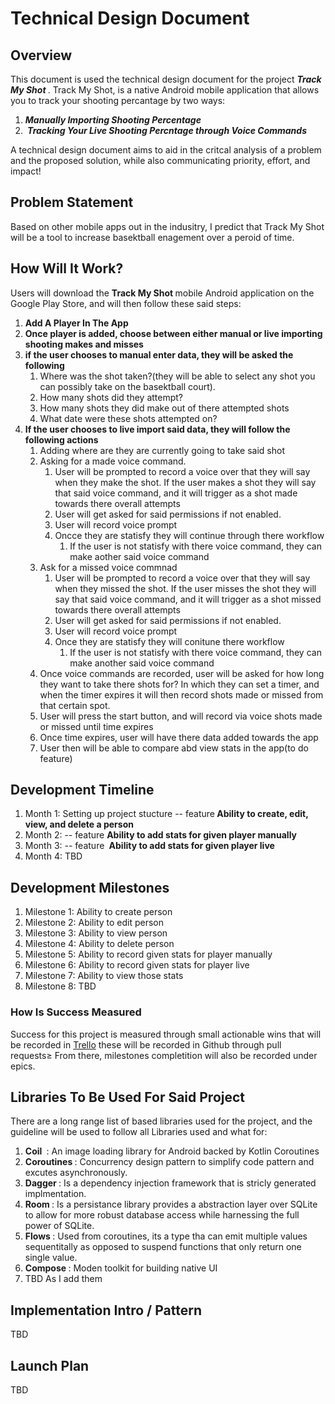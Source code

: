 # Technical Design Document 

## Overview 

This document is used the technical design document for the project <b><i>Track My Shot </i></b>. Track My Shot, is a native Android mobile application that allows you to track your shooting percantage by two ways: 

1. <b><i>Manually Importing Shooting Percentage </i> </b>
2. <b><i> Tracking Your Live Shooting Percntage through Voice Commands  </i></b>

A technical design document aims to aid in the critcal analysis of a problem and the proposed solution, while also communicating priority, effort, and impact! 

## Problem Statement 

Based on other mobile apps out in the indusitry, I predict that Track My Shot will be a tool to increase basektball enagement over a peroid of time. 

## How Will It Work? 

Users will download the <b> Track My Shot  </b> mobile Android application on the Google Play Store, and will then follow these said steps: 

1. <b> Add A Player In The App </b>
2. <b> Once player is added, choose between either manual or live importing shooting makes and misses </b>
3. <b> if the user chooses to manual enter data, they will be asked the following </b>
   1. Where was the shot taken?(they will be able to select any shot you can possibly take on the basektball court). 
   2. How many shots did they attempt? 
   3. How many shots they did make out of there attempted shots 
   4. What date were these shots attempted on? 
4. <b> If the user chooses to live import said data, they will follow the following actions </b>
   1. Adding where are they are currently going to take said shot 
   2. Asking for a made voice command. 
      1. User will be prompted to record a voice over that they will say when they make the shot. If the user makes a shot they will say that said voice command, and it will trigger as a shot made towards there overall attempts 
      2. User will get asked for said permissions if not enabled. 
      3. User will record voice prompt 
      4. Oncce they are statisfy they will continue through there workflow 
         1. If the user is not statisfy with there voice command, they can make aother said voice command 
   3. Ask for a missed voice commnad 
      1. User will be prompted to record a voice over that they will say when they missed the shot. If the user misses the shot they will say that said voice command, and it will trigger as a shot missed towards there overall attempts 
      2. User will get asked for said permissions if not enabled. 
      3. User will record voice prompt 
      4. Once they are statisfy they will conitune there workflow 
         1. If the user is not statisfy with there voice command, they can make another said voice command 
   4. Once voice commands are recorded, user will be asked for how long they want to take there shots for? In which they can set a timer, and when the timer expires it will then record shots made or missed from that certain spot. 
   5. User will press the start button, and will record via voice shots made or missed until time expires 
   6. Once time expires, user will have there data added towards the app 
   7. User then will be able to compare abd view stats in the app(to do feature)

## Development Timeline 

1. Month 1: Setting up project stucture --  feature<b> Ability to create, edit, view, and delete a person </b>
2. Month 2: -- feature <b> Ability to add stats for given player manually </b>
3. Month 3: -- feature <b> Ability to add stats for given player live </b>
4. Month 4: TBD 

<h2> Development Milestones </h2>

1. Milestone 1: Ability to create person 
2. Milestone 2: Ability to edit person 
3. Milestone 3: Ability to view person 
4. Milestone 4: Ability to delete person 
5. Milestone 5: Ability to record given stats for player manually 
6. Milestone 6: Ability to record given stats for player live
7. Milestone 7: Ability to view those stats 
8. Milestone 8: TBD 

<h3> How Is Success Measured </h3> 

Success for this project is measured through small actionable wins that will be recorded in [Trello](https://trello.com/b/UAh3A6Yj/project-track-my-shot) these will be recorded in Github through pull requests≥ From there, milestones completition will also be recorded under epics. 

<h2> Libraries To Be Used For Said Project </h2>

There are a long range list of based libraries used for the project, and the guideline will be used to follow all Libraries used and what for: 

1. <b> Coil </b> : An image loading library for Android backed by Kotlin Coroutines 
2. <b> Coroutines </b>: Concurrency design pattern to simplify code pattern and excutes asynchronously. 
3. <b> Dagger </b> : Is a dependency injection framework that is stricly generated implmentation. 
4. <b> Room </b> : Is  a persistance library provides a abstraction layer over SQLite to allow for more robust database access while harnessing the full power of SQLite. 
5. <b> Flows </b> : Used from coroutines, its a type tha can emit multiple values sequentitally as opposed to suspend functions that only return one single value. 
6. <b> Compose </b>: Moden toolkit for building native UI 
7. TBD As I add them 

<h2> Implementation Intro / Pattern </h2>

TBD 

<h2> Launch Plan </h2>

TBD 